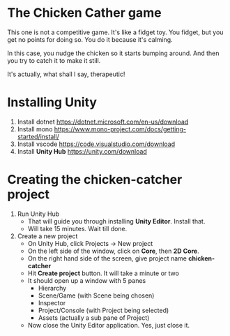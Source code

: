 # The Chicken Cather game

This one is not a competitive game. It's like a fidget toy. You fidget, but you get no points for doing so. You do it because it's calming.

In this case, you nudge the chicken so it starts bumping around. And then you
try to catch it to make it still.

It's actually, what shall I say, therapeutic!


# Installing Unity
1. Install dotnet https://dotnet.microsoft.com/en-us/download
2. Install mono https://www.mono-project.com/docs/getting-started/install/
3. Install vscode https://code.visualstudio.com/download
4. Install **Unity Hub** https://unity.com/download

# Creating the chicken-catcher project
1. Run Unity Hub
   - That will guide you through installing **Unity Editor**. Install that.
   - Will take 15 minutes. Wait till done.
3. Create a new project 
   - On Unity Hub, click Projects -> New project
   - On the left side of the window, click on **Core**, then **2D Core**.
   - On the right hand side of the screen, give project name **chicken-catcher**
   - Hit **Create project** button. It will take a minute or two
   - It should open up a window with 5 panes
     - Hierarchy
     - Scene/Game (with Scene being chosen)
     - Inspector
     - Project/Console (with Project being selected)
     - Assets (actually a sub pane of Project)
   - Now close the Unity Editor application. Yes, just close it.
